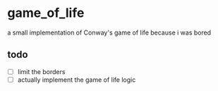 # game_of_life
a small implementation of Conway's game of life because i was bored 

## todo 
- [ ] limit the borders
- [ ] actually implement the game of life logic
